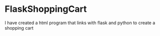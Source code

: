 # FlaskShoppingCart
I have created a html program that links with flask and python to create a shopping cart

